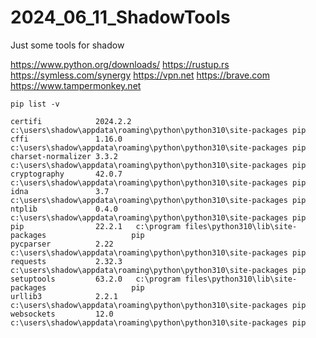 # 2024_06_11_ShadowTools
Just some tools for shadow


https://www.python.org/downloads/
https://rustup.rs
https://symless.com/synergy
https://vpn.net
https://brave.com
https://www.tampermonkey.net

`pip list -v`

```
certifi            2024.2.2 c:\users\shadow\appdata\roaming\python\python310\site-packages pip
cffi               1.16.0   c:\users\shadow\appdata\roaming\python\python310\site-packages pip
charset-normalizer 3.3.2    c:\users\shadow\appdata\roaming\python\python310\site-packages pip
cryptography       42.0.7   c:\users\shadow\appdata\roaming\python\python310\site-packages pip
idna               3.7      c:\users\shadow\appdata\roaming\python\python310\site-packages pip
ntplib             0.4.0    c:\users\shadow\appdata\roaming\python\python310\site-packages pip
pip                22.2.1   c:\program files\python310\lib\site-packages                   pip
pycparser          2.22     c:\users\shadow\appdata\roaming\python\python310\site-packages pip
requests           2.32.3   c:\users\shadow\appdata\roaming\python\python310\site-packages pip
setuptools         63.2.0   c:\program files\python310\lib\site-packages                   pip
urllib3            2.2.1    c:\users\shadow\appdata\roaming\python\python310\site-packages pip
websockets         12.0     c:\users\shadow\appdata\roaming\python\python310\site-packages pip

```
